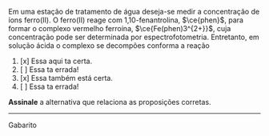 Em uma estação de tratamento de água deseja-se medir a concentração de íons ferro(II). O ferro(II) reage com 1,10-fenantrolina, $\ce{phen}$, para formar o complexo vermelho ferroína, $\ce{Fe(phen)3^{2+}}$, cuja concentração pode ser determinada por espectrofotometria. Entretanto, em solução ácida o complexo se decompões conforma a reação

1. [x] Essa aqui ta certa.
2. [ ] Essa ta errada!
3. [x] Essa também está certa.
4. [ ] Essa ta errada!

**Assinale** a alternativa que relaciona as proposições corretas.

---

Gabarito
